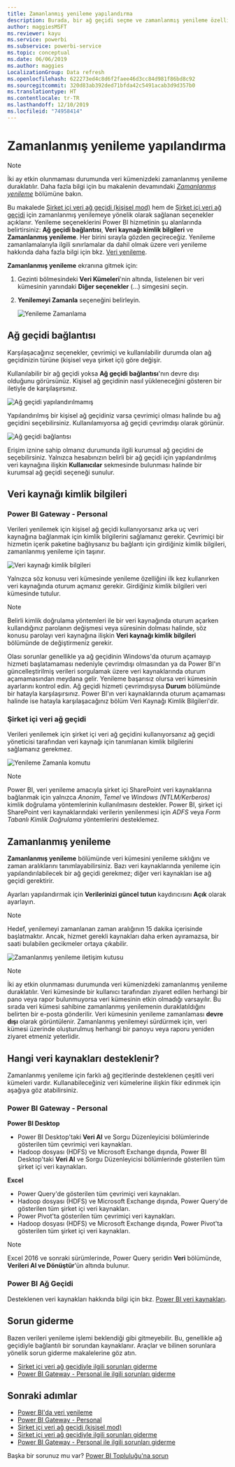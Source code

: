 ```yaml
---
title: Zamanlanmış yenileme yapılandırma
description: Burada, bir ağ geçidi seçme ve zamanlanmış yenileme özelliklerini ayarlama adımları ele alınır.
author: maggiesMSFT
ms.reviewer: kayu
ms.service: powerbi
ms.subservice: powerbi-service
ms.topic: conceptual
ms.date: 06/06/2019
ms.author: maggies
LocalizationGroup: Data refresh
ms.openlocfilehash: 622273ed4c8d6f2faee46d3cc84d981f86bd8c92
ms.sourcegitcommit: 320d83ab392ded71bfda42c5491acab3d9d357b0
ms.translationtype: HT
ms.contentlocale: tr-TR
ms.lasthandoff: 12/10/2019
ms.locfileid: "74958414"
---
```

# <a name="configure-scheduled-refresh"></a>Zamanlanmış yenileme yapılandırma

>[!NOTE]
>İki ay etkin olunmaması durumunda veri kümenizdeki zamanlanmış yenileme duraklatılır. Daha fazla bilgi için bu makalenin devamındaki [*Zamanlanmış yenileme*](#scheduled-refresh) bölümüne bakın.

Bu makalede [Şirket içi veri ağ geçidi (kişisel mod)](service-gateway-personal-mode.md) hem de [Şirket içi veri ağ geçidi](service-gateway-onprem.md) için zamanlanmış yenilemeye yönelik olarak sağlanan seçenekler açıklanır. Yenileme seçeneklerini Power BI hizmetinin şu alanlarında belirtirsiniz: **Ağ geçidi bağlantısı**, **Veri kaynağı kimlik bilgileri** ve **Zamanlanmış yenileme**. Her birini sırayla gözden geçireceğiz. Yenileme zamanlamalarıyla ilgili sınırlamalar da dahil olmak üzere veri yenileme hakkında daha fazla bilgi için bkz. [Veri yenileme](refresh-data.md#data-refresh).

**Zamanlanmış yenileme** ekranına gitmek için:

1. Gezinti bölmesindeki **Veri Kümeleri**'nin altında, listelenen bir veri kümesinin yanındaki **Diğer seçenekler** (...) simgesini seçin.
2. **Yenilemeyi Zamanla** seçeneğini belirleyin.

    ![Yenileme Zamanlama](media/refresh-scheduled-refresh/dataset-menu.png)

## <a name="gateway-connection"></a>Ağ geçidi bağlantısı

Karşılaşacağınız seçenekler, çevrimiçi ve kullanılabilir durumda olan ağ geçidinizin türüne (kişisel veya şirket içi) göre değişir.

Kullanılabilir bir ağ geçidi yoksa **Ağ geçidi bağlantısı**'nın devre dışı olduğunu görürsünüz. Kişisel ağ geçidinin nasıl yükleneceğini gösteren bir iletiyle de karşılaşırsınız.

![Ağ geçidi yapılandırılmamış](media/refresh-scheduled-refresh/gateway-not-configured.png)

Yapılandırılmış bir kişisel ağ geçidiniz varsa çevrimiçi olması halinde bu ağ geçidini seçebilirsiniz. Kullanılamıyorsa ağ geçidi çevrimdışı olarak görünür.

![Ağ geçidi bağlantısı](media/refresh-scheduled-refresh/gateway-connection.png)

Erişim iznine sahip olmanız durumunda ilgili kurumsal ağ geçidini de seçebilirsiniz. Yalnızca hesabınızın belirli bir ağ geçidi için yapılandırılmış veri kaynağına ilişkin **Kullanıcılar** sekmesinde bulunması halinde bir kurumsal ağ geçidi seçeneği sunulur.

## <a name="data-source-credentials"></a>Veri kaynağı kimlik bilgileri

### <a name="power-bi-gateway---personal"></a>Power BI Gateway - Personal

Verileri yenilemek için kişisel ağ geçidi kullanıyorsanız arka uç veri kaynağına bağlanmak için kimlik bilgilerini sağlamanız gerekir. Çevrimiçi bir hizmetin içerik paketine bağlıysanız bu bağlantı için girdiğiniz kimlik bilgileri, zamanlanmış yenileme için taşınır.

![Veri kaynağı kimlik bilgileri](media/refresh-scheduled-refresh/data-source-credentials-pgw.png)

Yalnızca söz konusu veri kümesinde yenileme özelliğini ilk kez kullanırken veri kaynağında oturum açmanız gerekir. Girdiğiniz kimlik bilgileri veri kümesinde tutulur.

> [!NOTE]
> Belirli kimlik doğrulama yöntemleri ile bir veri kaynağında oturum açarken kullandığınız parolanın değişmesi veya süresinin dolması halinde, söz konusu parolayı veri kaynağına ilişkin **Veri kaynağı kimlik bilgileri** bölümünde de değiştirmeniz gerekir.

Olası sorunlar genellikle ya ağ geçidinin Windows'da oturum açamayıp hizmeti başlatamaması nedeniyle çevrimdışı olmasından ya da Power BI'ın güncelleştirilmiş verileri sorgulamak üzere veri kaynaklarında oturum açamamasından meydana gelir. Yenileme başarısız olursa veri kümesinin ayarlarını kontrol edin. Ağ geçidi hizmeti çevrimdışıysa **Durum** bölümünde bir hatayla karşılaşırsınız. Power BI'ın veri kaynaklarında oturum açamaması halinde ise hatayla karşılaşacağınız bölüm Veri Kaynağı Kimlik Bilgileri'dir.

### <a name="on-premises-data-gateway"></a>Şirket içi veri ağ geçidi

Verileri yenilemek için şirket içi veri ağ geçidini kullanıyorsanız ağ geçidi yöneticisi tarafından veri kaynağı için tanımlanan kimlik bilgilerini sağlamanız gerekmez.

![Yenileme Zamanla komutu](media/refresh-scheduled-refresh/data-source-credentials-egw.png)

> [!NOTE]
> Power BI, veri yenileme amacıyla şirket içi SharePoint veri kaynaklarına bağlanmak için yalnızca *Anonim*, *Temel* ve *Windows (NTLM/Kerberos)* kimlik doğrulama yöntemlerinin kullanılmasını destekler. Power BI, şirket içi SharePoint veri kaynaklarındaki verilerin yenilenmesi için *ADFS* veya *Form Tabanlı Kimlik Doğrulama* yöntemlerini desteklemez.

## <a name="scheduled-refresh"></a>Zamanlanmış yenileme

**Zamanlanmış yenileme** bölümünde veri kümesini yenileme sıklığını ve zaman aralıklarını tanımlayabilirsiniz. Bazı veri kaynaklarında yenileme için yapılandırılabilecek bir ağ geçidi gerekmez; diğer veri kaynakları ise ağ geçidi gerektirir.

Ayarları yapılandırmak için **Verilerinizi güncel tutun** kaydırıcısını **Açık** olarak ayarlayın.

> [!NOTE]
> Hedef, yenilemeyi zamanlanan zaman aralığının 15 dakika içerisinde başlatmaktır. Ancak, hizmet gerekli kaynakları daha erken ayıramazsa, bir saati bulabilen gecikmeler ortaya çıkabilir.

![Zamanlanmış yenileme iletişim kutusu](media/refresh-scheduled-refresh/scheduled-refresh.png)

> [!NOTE]
> İki ay etkin olunmaması durumunda veri kümenizdeki zamanlanmış yenileme duraklatılır. Veri kümesinde bir kullanıcı tarafından ziyaret edilen herhangi bir pano veya rapor bulunmuyorsa veri kümesinin etkin olmadığı varsayılır. Bu sırada veri kümesi sahibine zamanlanmış yenilemenin duraklatıldığını belirten bir e-posta gönderilir. Veri kümesinin yenileme zamanlaması **devre dışı** olarak görüntülenir. Zamanlanmış yenilemeyi sürdürmek için, veri kümesi üzerinde oluşturulmuş herhangi bir panoyu veya raporu yeniden ziyaret etmeniz yeterlidir.

## <a name="whats-supported"></a>Hangi veri kaynakları desteklenir?

Zamanlanmış yenileme için farklı ağ geçitlerinde desteklenen çeşitli veri kümeleri vardır. Kullanabileceğiniz veri kümelerine ilişkin fikir edinmek için aşağıya göz atabilirsiniz.

### <a name="power-bi-gateway---personal"></a>Power BI Gateway - Personal

**Power BI Desktop**

* Power BI Desktop'taki **Veri Al** ve Sorgu Düzenleyicisi bölümlerinde gösterilen tüm çevrimiçi veri kaynakları.
* Hadoop dosyası (HDFS) ve Microsoft Exchange dışında, Power BI Desktop'taki **Veri Al** ve Sorgu Düzenleyicisi bölümlerinde gösterilen tüm şirket içi veri kaynakları.

**Excel**

* Power Query'de gösterilen tüm çevrimiçi veri kaynakları.
* Hadoop dosyası (HDFS) ve Microsoft Exchange dışında, Power Query'de gösterilen tüm şirket içi veri kaynakları.
* Power Pivot'ta gösterilen tüm çevrimiçi veri kaynakları.
* Hadoop dosyası (HDFS) ve Microsoft Exchange dışında, Power Pivot'ta gösterilen tüm şirket içi veri kaynakları.

> [!NOTE]
> Excel 2016 ve sonraki sürümlerinde, Power Query şeridin **Veri** bölümünde, **Verileri Al ve Dönüştür**'ün altında bulunur.

### <a name="power-bi-gateway"></a>Power BI Ağ Geçidi

Desteklenen veri kaynakları hakkında bilgi için bkz. [Power BI veri kaynakları](power-bi-data-sources.md).

## <a name="troubleshooting"></a>Sorun giderme
Bazen verileri yenileme işlemi beklendiği gibi gitmeyebilir. Bu, genellikle ağ geçidiyle bağlantılı bir sorundan kaynaklanır. Araçlar ve bilinen sorunlara yönelik sorun giderme makalelerine göz atın.

- [Şirket içi veri ağ geçidiyle ilgili sorunları giderme](service-gateway-onprem-tshoot.md)
- [Power BI Gateway - Personal ile ilgili sorunları giderme](service-admin-troubleshooting-power-bi-personal-gateway.md)

## <a name="next-steps"></a>Sonraki adımlar

- [Power BI'da veri yenileme](refresh-data.md)  
- [Power BI Gateway - Personal](service-gateway-personal-mode.md)  
- [Şirket içi veri ağ geçidi (kişisel mod)](service-gateway-onprem.md)  
- [Şirket içi veri ağ geçidiyle ilgili sorunları giderme](service-gateway-onprem-tshoot.md)  
- [Power BI Gateway - Personal ile ilgili sorunları giderme](service-admin-troubleshooting-power-bi-personal-gateway.md)  

Başka bir sorunuz mu var? [Power BI Topluluğu'na sorun](https://community.powerbi.com/)